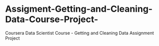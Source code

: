 # Assigment-Getting-and-Cleaning-Data-Course-Project-
Coursera Data Scientist Course - Getting and Cleaning Data Assignment Project
